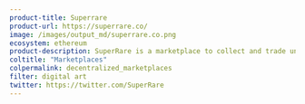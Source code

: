 ```yaml
---
product-title: Superrare
product-url: https://superrare.co/
image: /images/output_md/superrare.co.png
ecosystem: ethereum
product-description: SuperRare is a marketplace to collect and trade unique, single-edition digital artworks.
coltitle: "Marketplaces"
colpermalink: decentralized_marketplaces
filter: digital art
twitter: https://twitter.com/SuperRare
---
```

